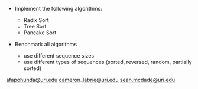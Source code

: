 - Implement the following algorithms:
  - Radix Sort
  - Tree Sort
  - Pancake Sort

- Benchmark all algorithms
  - use different sequence sizes
  - use different types of sequences (sorted, reversed, random, partially sorted)

afapohunda@uri.edu
cameron_labrie@uri.edu
sean.mcdade@uri.edu
